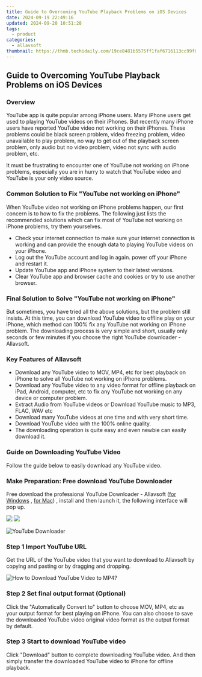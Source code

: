 ```yaml
---
title: Guide to Overcoming YouTube Playback Problems on iOS Devices
date: 2024-09-19 22:49:16
updated: 2024-09-20 10:51:28
tags:
  - product
categories:
  - allavsoft
thumbnail: https://thmb.techidaily.com/19ce8481b5575ff1faf6716113cc99f8aa092b92d7c87ab230819ca4dc98d6d3.jpg
---
```


## Guide to Overcoming YouTube Playback Problems on iOS Devices

### Overview

YouTube app is quite popular among iPhone users. Many iPhone users get used to playing YouTube videos on their iPhones. But recently many iPhone users have reported YouTube video not working on their iPhones. These problems could be black screen problem, video freezing problem, video unavailable to play problem, no way to get out of the playback screen problem, only audio but no video problem, video not sync with audio problem, etc.

It must be frustrating to encounter one of YouTube not working on iPhone problems, especially you are in hurry to watch that YouTube video and YouTube is your only video source.

### Common Solution to Fix "YouTube not working on iPhone"

When YouTube video not working on iPhone problems happen, our first concern is to how to fix the problems. The following just lists the recommended solutions which can fix most of YouTube not working on iPhone problems, try them yourselves.

* Check your internet connection to make sure your internet connection is working and can provide the enough data to playing YouTube videos on your iPhone.
* Log out the YouTube account and log in again. power off your iPhone and restart it.
* Update YouTube app and iPhone system to their latest versions.
* Clear YouTube app and browser cache and cookies or try to use another browser.

### Final Solution to Solve "YouTube not working on iPhone"

But sometimes, you have tried all the above solutions, but the problem still insists. At this time, you can download YouTube video to offline play on your iPhone, which method can 100% fix any YouTube not working on iPhone problem. The downloading process is very simple and short, usually only seconds or few minutes if you choose the right YouTube downloader - Allavsoft.

### Key Features of Allavsoft

* Download any YouTube video to MOV, MP4, etc for best playback on iPhone to solve all YouTube not working on iPhone problems.
* Download any YouTube video to any video format for offline playback on iPad, Android, computer, etc to fix any YouTube not working on any device or computer problem.
* Extract Audio from YouTube videos or Download YouTube music to MP3, FLAC, WAV etc
* Download many YouTube videos at one time and with very short time.
* Download YouTube video with the 100% online quality.
* The downloading operation is quite easy and even newbie can easily download it.

### Guide on Downloading YouTube Video

Follow the guide below to easily download any YouTube video.

### Make Preparation: Free download YouTube Downloader

Free download the professional YouTube Downloader - Allavsoft ([for Windows](https://tools.techidaily.com/allavsoft/products/) , [for Mac](https://tools.techidaily.com/allavsoft/products/)) , install and then launch it, the following interface will pop up.

[![](https://www.allavsoft.com/how-to/../images/how-to/free-download-win.jpg)](https://tools.techidaily.com/allavsoft/products/) [![](https://www.allavsoft.com/how-to/../images/how-to/free-download-mac.jpg)](https://tools.techidaily.com/allavsoft/products/)

![YouTube Downloader](https://www.allavsoft.com/how-to/../images/allavsoft/screen-shot-600.jpg)

### Step 1 Import YouTube URL

Get the URL of the YouTube video that you want to download to Allavsoft by copying and pasting or by dragging and dropping.

![How to Download YouTube Video to MP4?](https://www.allavsoft.com/how-to/../images/how-to/download-rtmp-video/download-rtmp-video.jpg)

### Step 2 Set final output format (Optional)

Click the "Automatically Convert to" button to choose MOV, MP4, etc as your output format for best playing on iPhone. You can also choose to save the downloaded YouTube video original video format as the output format by default.

### Step 3 Start to download YouTube video

Click "Download" button to complete downloading YouTube video. And then simply transfer the downloaded YouTube video to iPhone for offline playback.

<ins class="adsbygoogle"
     style="display:block"
     data-ad-format="autorelaxed"
     data-ad-client="ca-pub-7571918770474297"
     data-ad-slot="1223367746"></ins>



<ins class="adsbygoogle"
     style="display:block"
     data-ad-client="ca-pub-7571918770474297"
     data-ad-slot="8358498916"
     data-ad-format="auto"
     data-full-width-responsive="true"></ins>
